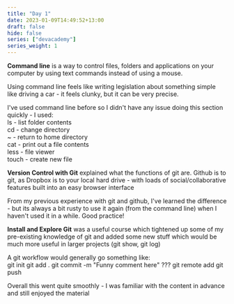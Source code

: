 ```yaml
---
title: "Day 1"
date: 2023-01-09T14:49:52+13:00
draft: false
hide: false
series: ["devacademy"]
series_weight: 1
---
```

**Command line** is a way to control files, folders and applications on your computer by using text commands instead of using a mouse.

Using command line feels like writing legislation about something simple like driving a car - it feels clunky, but it can be very precise.

I've used command line before so I didn't have any issue doing this section quickly - I used:  
  ls    - list folder contents  
  cd    - change directory  
  ~     - return to home directory  
  cat   - print out a file contents  
  less  - file viewer  
  touch - create new file

  **Version Control with Git** explained what the functions of git are. Github is to git, as Dropbox is to your local hard drive - with loads of social/collaborative features built into an easy browser interface

  From my previous experience with git and github, I've learned the difference - but its always a bit rusty to use it again (from the command line) when I haven't used it in a while. Good practice!


**Install and Explore Git** was a useful course which tightened up some of my pre-existing knowledge of git and added some new stuff which would be much more useful in larger projects (git show, git log)

A git workflow would generally go something like:  
  git init
  git add .
  git commit -m "Funny comment here"
  ???
  git remote add
  git push

Overall this went quite smoothly - I was familiar with the content in advance and still enjoyed the material


